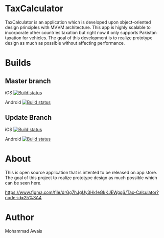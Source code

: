 # TaxCalculator
TaxCalculator is an application which is developed upon object-oriented design principles with MVVM architecture. This app is highly scalable to incorporate other countries taxation but right now it only supports Pakistan taxation for vehicles. The goal of this development is to realize prototype design as much as possible without affecting performance.

# Builds
## Master branch

iOS
[![Build status](https://build.appcenter.ms/v0.1/apps/c1784078-f465-4d83-8f33-73f89d145d3a/branches/master/badge)](https://appcenter.ms)

Android
[![Build status](https://build.appcenter.ms/v0.1/apps/3b5283d6-abbf-44b4-b243-7d90ae801825/branches/master/badge)](https://appcenter.ms)

## Update Branch

iOS
[![Build status](https://build.appcenter.ms/v0.1/apps/c1784078-f465-4d83-8f33-73f89d145d3a/branches/Update/badge)](https://appcenter.ms)

Android
[![Build status](https://build.appcenter.ms/v0.1/apps/3b5283d6-abbf-44b4-b243-7d90ae801825/branches/Update/badge)](https://appcenter.ms)

# About
This is open source application that is intented to be released on app store. The goal of this project to realize prototype design
as much possible which can be seen here.

https://www.figma.com/file/drGg7hJgUy3Hk1eGkKJEWggS/Tax-Calculator?node-id=25%3A4

# Author
Mohammad Awais
